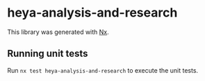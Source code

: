 # heya-analysis-and-research

This library was generated with [Nx](https://nx.dev).

## Running unit tests

Run `nx test heya-analysis-and-research` to execute the unit tests.
